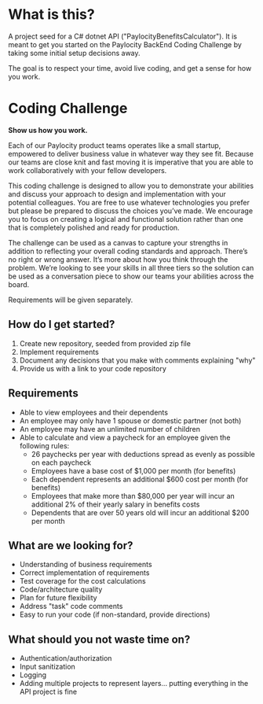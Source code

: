 # What is this?

A project seed for a C# dotnet API ("PaylocityBenefitsCalculator").  It is meant to get you started on the Paylocity BackEnd Coding Challenge by taking some initial setup decisions away.

The goal is to respect your time, avoid live coding, and get a sense for how you work.

# Coding Challenge

**Show us how you work.**

Each of our Paylocity product teams operates like a small startup, empowered to deliver business value in
whatever way they see fit. Because our teams are close knit and fast moving it is imperative that you are able
to work collaboratively with your fellow developers. 

This coding challenge is designed to allow you to demonstrate your abilities and discuss your approach to
design and implementation with your potential colleagues. You are free to use whatever technologies you
prefer but please be prepared to discuss the choices you’ve made. We encourage you to focus on creating a
logical and functional solution rather than one that is completely polished and ready for production.

The challenge can be used as a canvas to capture your strengths in addition to reflecting your overall coding
standards and approach. There’s no right or wrong answer.  It’s more about how you think through the
problem. We’re looking to see your skills in all three tiers so the solution can be used as a conversation piece
to show our teams your abilities across the board.

Requirements will be given separately.


## How do I get started?
1. Create new repository, seeded from provided zip file
2. Implement requirements
3. Document any decisions that you make with comments explaining "why"
4. Provide us with a link to your code repository

## Requirements    
* Able to view employees and their dependents
* An employee may only have 1 spouse or domestic partner (not both)
* An employee may have an unlimited number of children
* Able to calculate and view a paycheck for an employee given the following rules:
   * 26 paychecks per year with deductions spread as evenly as possible on each paycheck
   * Employees have a base cost of $1,000 per month (for benefits)
   * Each dependent represents an additional $600 cost per month (for benefits)
   * Employees that make more than $80,000 per year will incur an additional 2% of their yearly salary in benefits costs
   * Dependents that are over 50 years old will incur an additional $200 per month

## What are we looking for?
* Understanding of business requirements
* Correct implementation of requirements
* Test coverage for the cost calculations
* Code/architecture quality
* Plan for future flexibility
* Address "task" code comments
* Easy to run your code (if non-standard, provide directions)

## What should you not waste time on?
* Authentication/authorization
* Input sanitization
* Logging
* Adding multiple projects to represent layers... putting everything in the API project is fine
